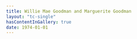 ```yaml
---
title: Willie Mae Goodman and Marguerite Goodman
layout: "tc-single"
hasContentInGallery: true
date: 1974-01-01
---
```

